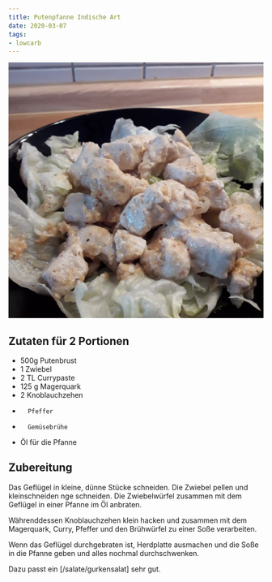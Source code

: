 ```yaml
---
title: Putenpfanne Indische Art
date: 2020-03-07
tags:
- lowcarb
---
```


![](/img/putenpfanne-indische-art.webp)

## Zutaten für 2 Portionen
- 500g  Putenbrust
- 1     Zwiebel
- 2 TL  Currypaste
- 125 g Magerquark
- 2     Knoblauchzehen
-       Pfeffer
-       Gemüsebrühe
- Öl für die Pfanne

## Zubereitung
Das Geflügel in kleine, dünne Stücke schneiden. Die Zwiebel pellen und kleinschneiden nge schneiden. Die Zwiebelwürfel zusammen mit dem Geflügel in einer Pfanne im Öl anbraten.

Währenddessen Knoblauchzehen klein hacken und zusammen mit dem Magerquark, Curry, Pfeffer und den Brühwürfel zu einer Soße verarbeiten.

Wenn das Geflügel durchgebraten ist, Herdplatte ausmachen und die Soße in die Pfanne geben und alles nochmal durchschwenken.

Dazu passt ein [/salate/gurkensalat] sehr gut.
